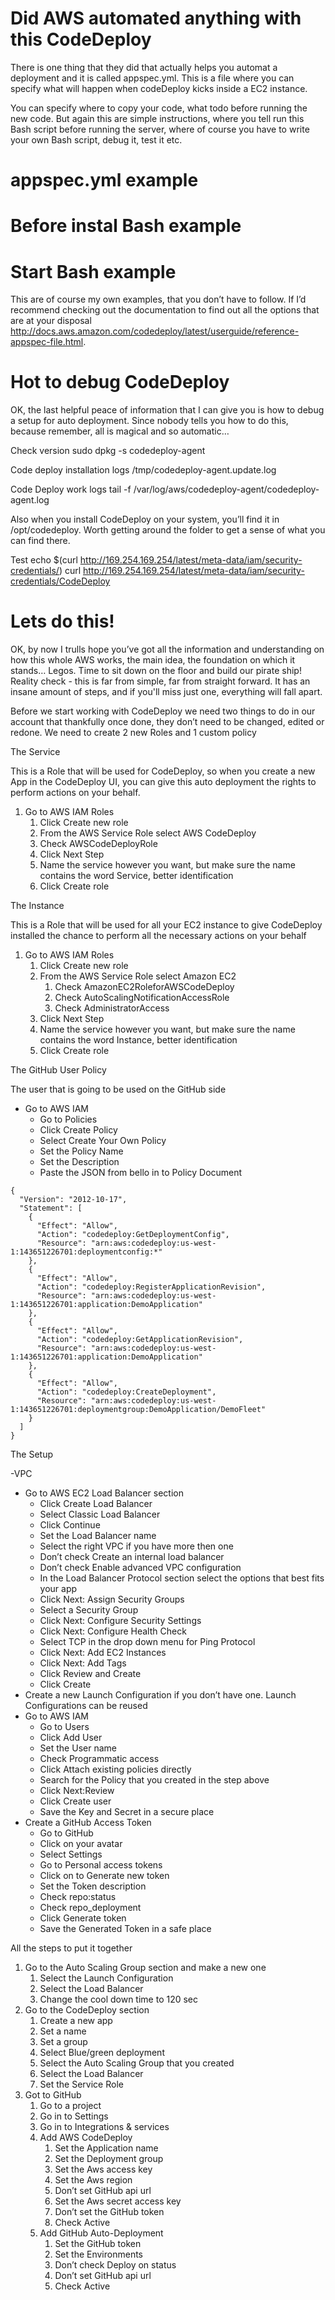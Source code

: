 # Did AWS automated anything with this CodeDeploy

There is one thing that they did that actually helps you automat a deployment and it is called appspec.yml. This is a file where you can specify what will happen when codeDeploy kicks inside a EC2 instance.

You can specify where to copy your code, what todo before running the new code. But again this are simple instructions, where you tell run this Bash script before running the server, where of course you have to write your own Bash script, debug it, test it etc.

# appspec.yml example

# Before instal Bash example

# Start Bash example

This are of course my own examples, that you don’t have to follow. If I’d recommend checking out the documentation to find out all the options that are at your disposal http://docs.aws.amazon.com/codedeploy/latest/userguide/reference-appspec-file.html.

# Hot to debug CodeDeploy

OK, the last helpful peace of information that I can give you is how to debug a setup for auto deployment. Since nobody tells you how to do this, because remember, all is magical and so automatic…

Check version
sudo dpkg -s codedeploy-agent

Code deploy installation logs
/tmp/codedeploy-agent.update.log

Code Deploy work logs
tail -f /var/log/aws/codedeploy-agent/codedeploy-agent.log

Also when you install CodeDeploy on your system, you’ll find it in /opt/codedeploy. Worth getting around the folder to get a sense of what you can find there.

Test
echo $(curl http://169.254.169.254/latest/meta-data/iam/security-credentials/)
curl http://169.254.169.254/latest/meta-data/iam/security-credentials/CodeDeploy

# Lets do this!

OK, by now I trulls hope you’ve got all the information and understanding on how this whole AWS works, the main idea, the foundation on which it stands… Legos. Time to sit down on the floor and build our pirate ship! Reality check - this is far from simple, far from straight forward. It has an insane amount of steps, and if you'll miss just one, everything will fall apart.

Before we start working with CodeDeploy we need two things to do in our account that thankfully once done, they don’t need to be changed, edited or redone. We need to create 2 new Roles and 1 custom policy

The Service

This is a Role that will be used for CodeDeploy, so when you create a new App in the CodeDeploy UI, you can give this auto deployment the rights to perform actions on your behalf.

1. Go to AWS IAM Roles
    1. Click Create new role
    2. From the AWS Service Role select AWS CodeDeploy
    3. Check AWSCodeDeployRole
    4. Click Next Step
    5. Name the service however you want, but make sure the name contains the word Service, better identification
    6. Click Create role

The Instance

This is a Role that will be used for all your EC2 instance to give CodeDeploy installed the chance to perform all the necessary actions on your behalf

1. Go to AWS IAM Roles
    1. Click Create new role
    2. From the AWS Service Role select Amazon EC2
        1. Check AmazonEC2RoleforAWSCodeDeploy
        2. Check AutoScalingNotificationAccessRole
        3. Check AdministratorAccess
    3. Click Next Step
    4. Name the service however you want, but make sure the name contains the word Instance, better identification
    5. Click Create role

The GitHub User Policy

The user that is going to be used on the GitHub side

- Go to AWS IAM
    - Go to Policies
    - Click Create Policy
    - Select Create Your Own Policy
    - Set the Policy Name
    - Set the Description
    - Paste the JSON from bello in to Policy Document

```
{
  "Version": "2012-10-17",
  "Statement": [
    {
      "Effect": "Allow",
      "Action": "codedeploy:GetDeploymentConfig",
      "Resource": "arn:aws:codedeploy:us-west-1:143651226701:deploymentconfig:*"
    },
    {
      "Effect": "Allow",
      "Action": "codedeploy:RegisterApplicationRevision",
      "Resource": "arn:aws:codedeploy:us-west-1:143651226701:application:DemoApplication"
    },
    {
      "Effect": "Allow",
      "Action": "codedeploy:GetApplicationRevision",
      "Resource": "arn:aws:codedeploy:us-west-1:143651226701:application:DemoApplication"
    },
    {
      "Effect": "Allow",
      "Action": "codedeploy:CreateDeployment",
      "Resource": "arn:aws:codedeploy:us-west-1:143651226701:deploymentgroup:DemoApplication/DemoFleet"
    }
  ]
}
```

The Setup

-VPC


- Go to AWS EC2 Load Balancer section
    - Click Create Load Balancer
    - Select Classic Load Balancer
    - Click Continue
    - Set the Load Balancer name
    - Select the right VPC if you have more then one
    - Don’t check Create an internal load balancer
    - Don’t check Enable advanced VPC configuration
    - In the Load Balancer Protocol section select the options that best fits your app
    - Click Next: Assign Security Groups
    - Select a Security Group
    - Click Next: Configure Security Settings
    - Click Next: Configure Health Check
    - Select TCP in the drop down menu for Ping Protocol
    - Click Next: Add EC2 Instances
    - Click Next: Add Tags
    - Click Review and Create
    - Click Create
- Create a new Launch Configuration if you don’t have one. Launch Configurations can be reused
- Go to AWS IAM
    - Go to Users
    - Click Add User
    - Set the User name
    - Check Programmatic access
    - Click Attach existing policies directly
    - Search for the Policy that you created in the step above
    - Click Next:Review
    - Click Create user
    - Save the Key and Secret in a secure place
- Create a GitHub Access Token
    - Go to GitHub
    - Click on your avatar
    - Select Settings
    - Go to Personal access tokens
    - Click on to Generate new token
    - Set the Token description
    - Check repo:status
    - Check repo_deployment
    - Click Generate token
    - Save the Generated Token in a safe place

All the steps to put it together

1. Go to the Auto Scaling Group section and make a new one
    1. Select the Launch Configuration
    2. Select the Load Balancer
    3. Change the cool down time to 120 sec
2. Go to the CodeDeploy section
    1. Create a new app
    2. Set a name
    3. Set a group
    4. Select Blue/green deployment
    5. Select the Auto Scaling Group that you created
    6. Select the Load Balancer
    7. Set the Service Role
3. Got to GitHub
    1. Go to a project
    2. Go in to Settings
    3. Go in to Integrations & services
    4. Add AWS CodeDeploy
        1. Set the Application name
        2. Set the Deployment group
        3. Set the Aws access key
        4. Set the Aws region
        5. Don’t set GitHub api url
        6. Set the Aws secret access key
        7. Don’t set the GitHub token
        8. Check Active
    5. Add GitHub Auto-Deployment
        1. Set the GitHub token
        2. Set the Environments
        3. Don’t check Deploy on status
        4. Don’t set GitHub api url
        5. Check Active
